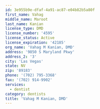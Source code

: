 ```yaml
---
id: 3e955b9e-dfaf-4a91-ac87-e04b82b5a80f
first_name: Vahag
middle_name: Maroot
last_name: Kanian
license_type: DMD
license_number: '4595'
license_status: Active
license_expiration: '42185'
org_name: 'Vahag M Kanian, DMD'
address: '9850 S Maryland Pkwy'
address_2: '3'
city: 'Las Vegas'
state: NV
zip: '89183'
phone: '(702) 795-3368'
fax: '(702) 914-9902'
services:
  - dentist
category: dentists
title: 'Vahag M Kanian, DMD'
---
```

